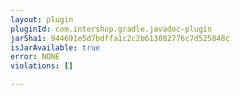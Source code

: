 ```yaml
---
layout: plugin
pluginId: com.intershop.gradle.javadoc-plugin
jarSha1: 944691e5d7bdffa1c2c2b613082776c7d525848c
isJarAvailable: true
error: NONE
violations: []

---
```

